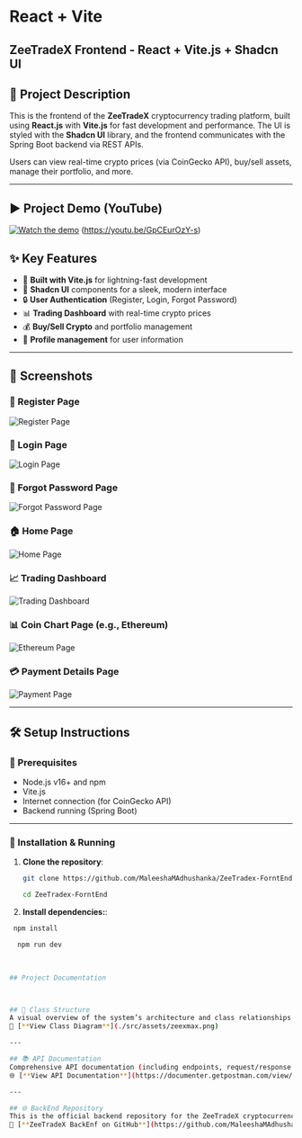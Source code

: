 # React + Vite

## ZeeTradeX Frontend - React + Vite.js + Shadcn UI

## 📘 Project Description
This is the frontend of the **ZeeTradeX** cryptocurrency trading platform, built using **React.js** with **Vite.js** for fast development and performance. The UI is styled with the **Shadcn UI** library, and the frontend communicates with the Spring Boot backend via REST APIs.

Users can view real-time crypto prices (via CoinGecko API), buy/sell assets, manage their portfolio, and more.

---
## ▶️ Project Demo (YouTube)

[![Watch the demo](https://img.youtube.com/vi/GpCEurOzY-s/0.jpg)](https://youtu.be/GpCEurOzY-s)
(https://youtu.be/GpCEurOzY-s)

## ✨ Key Features

- 🚀 **Built with Vite.js** for lightning-fast development
- 💅 **Shadcn UI** components for a sleek, modern interface
- 🔒 **User Authentication** (Register, Login, Forgot Password)
- 📊 **Trading Dashboard** with real-time crypto prices
- 💰 **Buy/Sell Crypto** and portfolio management
- 👤 **Profile management** for user information

---

## 📸 Screenshots

### 📝 Register Page
![Register Page](./src/assets/signup.png)

### 🔐 Login Page
![Login Page](./src/assets/Login.png)

### 🔑 Forgot Password Page
![Forgot Password Page](./src/assets/ForgotPassword.png)

### 🏠 Home Page
![Home Page](./src/assets/Home.png)

### 📈 Trading Dashboard
![Trading Dashboard](./src/assets/treadingDashBorda.png)

### 📊 Coin Chart Page (e.g., Ethereum)
![Ethereum Page](./src/assets/EthereumCoinPage.png)

### 💳 Payment Details Page
![Payment Page](./src/assets/payementdetails.png)

---

## 🛠️ Setup Instructions

### 🧩 Prerequisites
- Node.js v16+ and npm
- Vite.js
- Internet connection (for CoinGecko API)
- Backend running (Spring Boot)

---


### 🔧 Installation & Running

1. **Clone the repository**:
   ```bash
   git clone https://github.com/MaleeshaMAdhushanka/ZeeTradex-ForntEnd.git

   cd ZeeTradex-ForntEnd

   
2. **Install dependencies:**:

 ```bash
  npm install

   npm run dev
   
   

## Project Documentation



## 🧩 Class Structure  
A visual overview of the system’s architecture and class relationships is available here:  
📌 [**View Class Diagram**](./src/assets/zeexmax.png)

---

## 📚 API Documentation  
Comprehensive API documentation (including endpoints, request/response formats, and usage) is available via Postman:  
🌐 [**View API Documentation**](https://documenter.getpostman.com/view/37889199/2sB2cbaeW5)

---

## 🌐 BackEnd Repository  
This is the official backend repository for the ZeeTradeX cryptocurrency trading platform:  
🔗 [**ZeeTradeX BackEnf on GitHub**](https://github.com/MaleeshaMAdhushanka/X-BackEnd.git)

   ```
